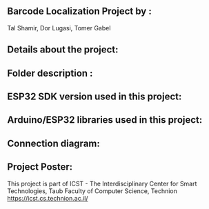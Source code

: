 ## Barcode Localization Project by :  
  Tal Shamir, Dor Lugasi, Tomer Gabel
  
## Details about the project:
 
## Folder description :


## ESP32 SDK version used in this project: 

## Arduino/ESP32 libraries used in this project:


## Connection diagram:

## Project Poster:
 
This project is part of ICST - The Interdisciplinary Center for Smart Technologies, Taub Faculty of Computer Science, Technion
https://icst.cs.technion.ac.il/
